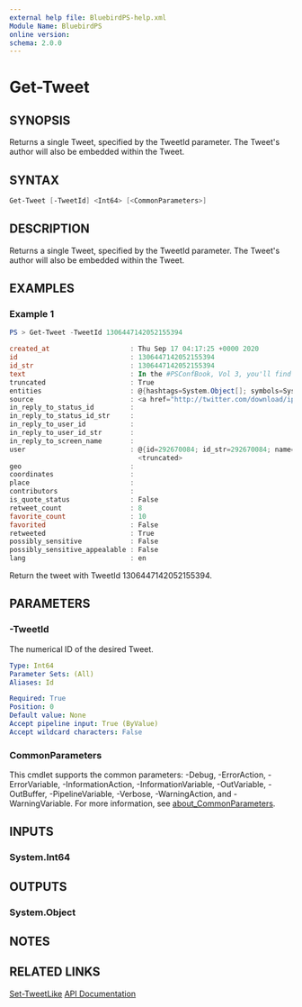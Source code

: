 ```yaml
---
external help file: BluebirdPS-help.xml
Module Name: BluebirdPS
online version:
schema: 2.0.0
---
```


# Get-Tweet

## SYNOPSIS

Returns a single Tweet, specified by the TweetId parameter. The Tweet's author will also be embedded within the Tweet.

## SYNTAX

```powershell
Get-Tweet [-TweetId] <Int64> [<CommonParameters>]
```

## DESCRIPTION

Returns a single Tweet, specified by the TweetId parameter. The Tweet's author will also be embedded within the Tweet.

## EXAMPLES

### Example 1

```powershell
PS > Get-Tweet -TweetId 1306447142052155394

created_at                    : Thu Sep 17 04:17:25 +0000 2020
id                            : 1306447142052155394
id_str                        : 1306447142052155394
text                          : In the #PSConfBook, Vol 3, you'll find 22 chapters containing great information on using #PowerShell for systems ma… https://t.co/e2rH22110h
truncated                     : True
entities                      : @{hashtags=System.Object[]; symbols=System.Object[]; user_mentions=System.Object[]; urls=System.Object[]}
source                        : <a href="http://twitter.com/download/iphone" rel="nofollow">Twitter for iPhone</a>
in_reply_to_status_id         :
in_reply_to_status_id_str     :
in_reply_to_user_id           :
in_reply_to_user_id_str       :
in_reply_to_screen_name       :
user                          : @{id=292670084; id_str=292670084; name=Dave Carroll; screen_name=thedavecarroll;
                                <truncated>
geo                           :
coordinates                   :
place                         :
contributors                  :
is_quote_status               : False
retweet_count                 : 8
favorite_count                : 10
favorited                     : False
retweeted                     : True
possibly_sensitive            : False
possibly_sensitive_appealable : False
lang                          : en
```

Return the tweet with TweetId 1306447142052155394.

## PARAMETERS

### -TweetId

The numerical ID of the desired Tweet.

```yaml
Type: Int64
Parameter Sets: (All)
Aliases: Id

Required: True
Position: 0
Default value: None
Accept pipeline input: True (ByValue)
Accept wildcard characters: False
```

### CommonParameters

This cmdlet supports the common parameters: -Debug, -ErrorAction, -ErrorVariable, -InformationAction, -InformationVariable, -OutVariable, -OutBuffer, -PipelineVariable, -Verbose, -WarningAction, and -WarningVariable. For more information, see [about_CommonParameters](http://go.microsoft.com/fwlink/?LinkID=113216).

## INPUTS

### System.Int64

## OUTPUTS

### System.Object

## NOTES

## RELATED LINKS

[Set-TweetLike]()
[API Documentation](https://developer.twitter.com/en/docs/twitter-api/v1/tweets/post-and-engage/api-reference/get-statuses-show-id)

